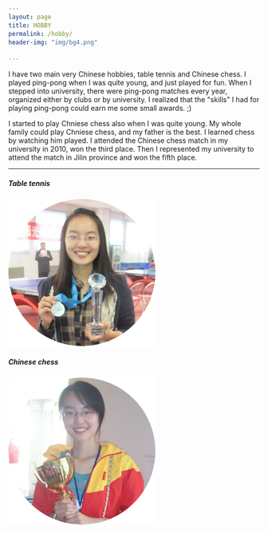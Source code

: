 ```yaml
---
layout: page
title: HOBBY
permalink: /hobby/
header-img: "img/bg4.png"

---
```

<div class="home row">
	<p>I have two main very Chinese hobbies, table tennis and Chinese chess. I played ping-pong when I was quite young, and just played for fun. When I stepped into university, there were ping-pong matches every year, organized either by clubs or by university. I realized that the "skills" I had for playing ping-pong could earn me some small awards. ;)</p>
	<p>I started to play Chniese chess also when I was quite young. My whole family could play Chniese chess, and my father is the best. I learned chess by watching him played. I attended the Chinese chess match in my university in 2010, won the third place. Then I represented my university to attend the match in Jilin province and won the fifth place.</p>
	<div>
		<hr class="styled-hr" style="width:100%;">
	</div>
	<div class="row">
		<div class="col-md-2">
			<h5>Table tennis</h5>
			<img src="/img/hobby2.png">
		</div>
		<div class="col-md-2">
			<h5>Chinese chess</h5>
			<img src="/img/hobby1.png">
		</div>
	</div>
</div>